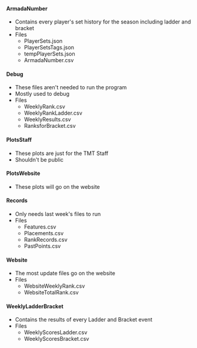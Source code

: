 #### ArmadaNumber
- Contains every player's set history for the season including ladder and bracket
- Files
  - PlayerSets.json
  - PlayerSetsTags.json
  - tempPlayerSets.json
  - ArmadaNumber.csv


#### Debug
- These files aren't needed to run the program
- Mostly used to debug
- Files
  - WeeklyRank.csv
  - WeeklyRankLadder.csv
  - WeeklyResults.csv
  - RanksforBracket.csv

#### PlotsStaff
- These plots are just for the TMT Staff
- Shouldn't be public


#### PlotsWebsite
- These plots will go on the website


#### Records
- Only needs last week's files to run
- Files
  - Features.csv
  - Placements.csv
  - RankRecords.csv
  - PastPoints.csv


#### Website
- The most update files go on the website
- Files
  - WebsiteWeeklyRank.csv
  - WebsiteTotalRank.csv


#### WeeklyLadderBracket
- Contains the results of every Ladder and Bracket event
- Files
  - WeeklyScoresLadder.csv
  - WeeklyScoresBracket.csv

